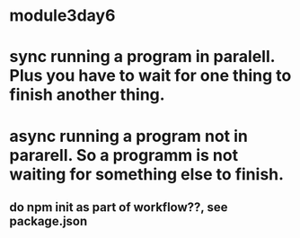# module3day6
# sync running a program in paralell. Plus you have to wait for one thing to finish another thing. 
# async running a program not in pararell. So a programm is not waiting for something else to finish. 

## do npm init as part of workflow??, see package.json